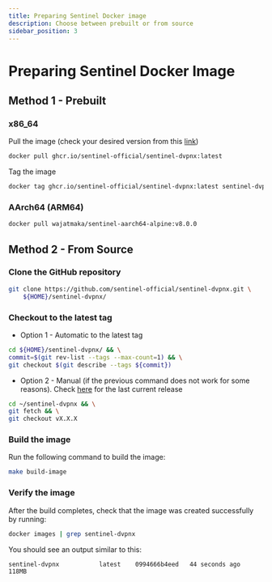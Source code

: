 ```yaml
---
title: Preparing Sentinel Docker image
description: Choose between prebuilt or from source
sidebar_position: 3
---
```


# Preparing Sentinel Docker Image

## Method 1 - Prebuilt

### x86_64

Pull the image (check your desired version from this [link](https://github.com/sentinel-official/sentinel-dvpnx/pkgs/container/sentinel-dvpnx))

```bash
docker pull ghcr.io/sentinel-official/sentinel-dvpnx:latest
```

Tag the image

```bash
docker tag ghcr.io/sentinel-official/sentinel-dvpnx:latest sentinel-dvpn-node
```
<!--
### ARM7

```bash
docker pull wajatmaka/sentinel-arm7-debian:v0.7.1
```
-->

### AArch64 (ARM64)

```bash
docker pull wajatmaka/sentinel-aarch64-alpine:v8.0.0
```

## Method 2 - From Source

### Clone the GitHub repository

```bash
git clone https://github.com/sentinel-official/sentinel-dvpnx.git \
    ${HOME}/sentinel-dvpnx/
```

### Checkout to the latest tag

- Option 1 - Automatic to the latest tag

```bash
cd ${HOME}/sentinel-dvpnx/ && \
commit=$(git rev-list --tags --max-count=1) && \
git checkout $(git describe --tags ${commit})
```

- Option 2 - Manual (if the previous command does not work for some reasons). Check [here](https://github.com/sentinel-official/sentinel-dvpnx/releases) for the last current release

```bash
cd ~/sentinel-dvpnx && \
git fetch && \
git checkout vX.X.X
```

### Build the image

Run the following command to build the image:

```bash
make build-image
```

### Verify the image

After the build completes, check that the image was created successfully by running:

```bash
docker images | grep sentinel-dvpnx
```

You should see an output similar to this:

```text
sentinel-dvpnx           latest    0994666b4eed   44 seconds ago   118MB
```